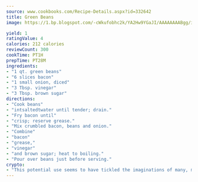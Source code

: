 ```yaml
---
source: www.cookbooks.com/Recipe-Details.aspx?id=332642
title: Green Beans
image: https://1.bp.blogspot.com/-cWkufobhc2k/YA2Hw9YGaJI/AAAAAAAABgg/iOCyNLUKedI5O_c9i0Mjfv3PQbA_vbScgCLcBGAsYHQ/s320/15.png

yield: 1
ratingValue: 4
calories: 212 calories
reviewCount: 300
cookTime: PT1H
prepTime: PT28M
ingredients:
- "1 qt. green beans"
- "6 slices bacon"
- "1 small onion, diced"
- "3 Tbsp. vinegar"
- "3 Tbsp. brown sugar"
directions:
- "Cook beans"
- "intsaltedtwater until tender; drain."
- "Fry bacon until"
- "crisp; reserve grease."
- "Mix crumbled bacon, beans and onion."
- "Combine"
- "bacon"
- "grease,"
- "vinegar"
- "and brown sugar; heat to boiling."
- "Pour over beans just before serving."
crypto:
- "This potential use seems to have tickled the imaginations of many, many bitcoin fanciers."
---
```

